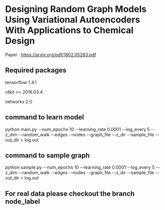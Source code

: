 # Designing Random Graph Models Using Variational Autoencoders With Applications to Chemical Design
Paper : https://arxiv.org/pdf/1802.05283.pdf

## Required packages
tensorflow 1.4.1

rdkit >= 2016.03.4

networkx 2.0

## command to learn model

python main.py --num_epochs 10 --learning_rate 0.0001 --log_every 5 --z_dim <z> --random_walk <k> --edges <e> --nodes <n> --graph_file <graph> --z_dir <zspace> --sample_file <sample> --out_dir <outputfile> >  log.out

## command to sample graph

python sample.py --num_epochs 10 --learning_rate 0.0001 --log_every 5 --z_dim <z> --random_walk <k> --edges <e> --nodes <n> --graph_file <graph> --z_dir <zspace> --sample_file <sample> --out_dir <outputfile> > log.out



## For real data please checkout the branch node_label
